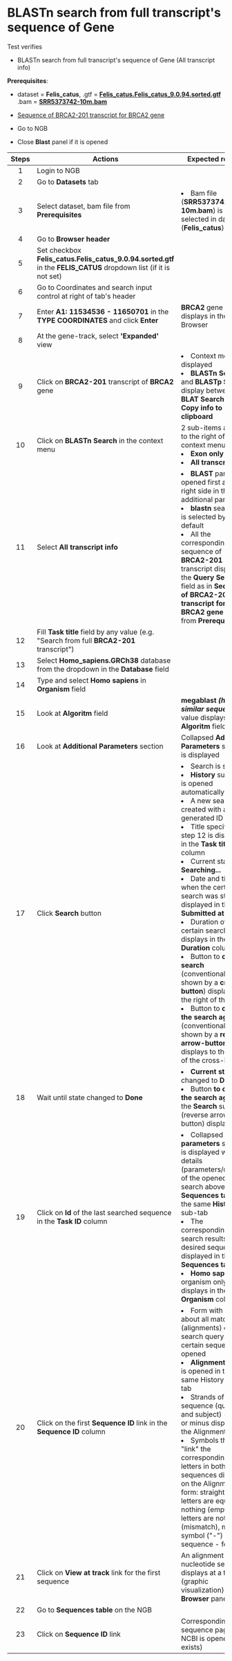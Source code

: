 # BLASTn search from full transcript's sequence of Gene 

Test verifies
 - BLASTn search from full transcript's sequence of Gene (All transcript info)

**Prerequisites**:

 - dataset = **Felis_catus**, .gtf = **[Felis_catus.Felis_catus_9.0.94.sorted.gtf](https://ngb-oss-builds.s3.amazonaws.com/public/data/demo/ngb_demo_data/Felis_catus.Felis_catus_9.0.94.sorted.gtf)**
.bam = **[SRR5373742-10m.bam](https://ngb-oss-builds.s3.amazonaws.com/public/data/demo/ngb_demo_data/agnts3.09-28.trim.SRR5373742-10m.bam)**
 - [Sequence of BRCA2-201 transcript for BRCA2 gene](Sequence_data/Sequence_of_BRCA-201_transcript.md)

 - Go to NGB
 - Close **Blast** panel if it is opened

| Steps | Actions | Expected results |
| :---: | --- | --- |
| 1 | Login to NGB | |
| 2 | Go to **Datasets** tab  | |
| 3 | Select dataset, bam file from **Prerequisites** | <li> Bam file (**SRR5373742-10m.bam**) is selected in dataset (**Felis_catus**)|
| 4 | Go to **Browser header**| 
| 5 | Set checkbox **Felis_catus.Felis_catus_9.0.94.sorted.gtf** in the **FELIS_CATUS** dropdown list (if it is not set)  | 
| 6 | Go to Coordinates and search input control at right of tab's header|  | 
| 7 | Enter **A1: 11534536 - 11650701** in the **TYPE COORDINATES** and click **Enter**| **BRCA2** gene displays in the Browser|
| 8 | At the gene-track, select **'Expanded'** view| | 
| 9 | Click on **BRCA2-201** transcript of **BRCA2** gene | <li> Context menu is displayed <li> **BLASTn Search** and **BLASTp Search** display between **BLAT Search** and **Copy info to clipboard** |
| 10 | Click on **BLASTn Search** in the context menu | 2 sub-items appear to the right of the context menu: <li> **Exon only** <li> **All transcript info** |
| 11 | Select **All transcript info** | <li> **BLAST** panel is opened first at the right side in the additional panels <li> **blastn** search tool is selected by default <li> All the corresponding sequence of **BRCA2-201** transcript displays in the **Query Sequence** field as in **Sequence of BRCA2-201 transcript for BRCA2 gene** file from **Prerequisites**|
| 12 | Fill **Task title** field by any value (e.g. "Search from full **BRCA2-201** transcript") | | 
| 13| Select **Homo_sapiens.GRCh38** database from the dropdown in the  **Database** field | | 
| 14 | Type and select **Homo sapiens** in **Organism** field| | 
| 15| Look at **Algoritm** field | **megablast *(highly similar sequence)*** value displays in the **Algoritm** field |
| 16| Look at **Additional Parameters** section |  Collapsed **Additional Parameters** section is displayed|
| 17|  Click **Search** button|  <li> Search is started <li> **History** sub-tab is opened automatically <li> A new search task created with auto-generated ID <li> Title specified at step 12 is displayed in the **Task title** column <li> Current state is **Searching...** <li>  Date and time when the certain search was started is displayed in the **Submitted at** column <li> Duration of the certain search task displays in the **Duration** column <li> Button to **cancel search** (conventionally shown by a **cross-button**) displays to the right of the task <li>  Button to **open the search again**  (conventionally shown by a **reverse arrow-button**) displays to the right of the cross-button|
| 18|Wait until state changed to **Done**| <li> **Current state** changed to **Done** <li> Button **to open the search again** in the **Search** sub-tab (reverse arrow-button) displays **only**|
| 19| Click on **Id** of the last searched sequence in the **Task ID** column | <li> Collapsed **Blast parameters** section is displayed with details (parameters/options) of the opened search above **Sequences table** in the same **History** sub-tab <li> The corresponding search results for the desired sequence is displayed in the **Sequences table** <li> **Homo sapiens** organism only displays in the **Organism** column|
| 20| Click on the first **Sequence ID** link in the **Sequence ID** column | <li> Form with details about all matches (alignments) of the search query to the certain sequence is opened <li> **Alignments** form is opened in the same History sub-tab <li> Strands of each sequence (query and subject) - plus or minus displays on the Alignments form <li> Symbols that "link" the corresponding letters in both sequences displays on the Alignments form: straight line if letters are equal, nothing (empty) if letters are not equal (mismatch), minus symbol ("-") in any sequence - for gaps|
| 21| Click on **View at track** link for the first sequence| An alignment of the nucleotide sequence displays at a track (graphic visualization) in the **Browser** panel |
| 22| Go to **Sequences table** on the NGB| 
| 23| Click on **Sequence ID** link |  Corresponding sequence page on NCBI is opened (if exists)|